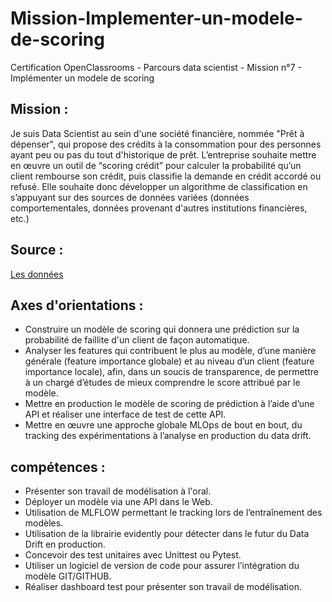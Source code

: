 # Mission-Implementer-un-modele-de-scoring
Certification OpenClassrooms - Parcours data scientist - Mission n°7 - Implémenter un modele de scoring 


## Mission : 
Je suis Data Scientist au sein d'une société financière, nommée "Prêt à dépenser", qui propose des crédits à la consommation pour des personnes ayant peu ou pas du tout d'historique de prêt.
L’entreprise souhaite mettre en œuvre un outil de “scoring crédit” pour calculer la probabilité qu’un client rembourse son crédit, puis classifie la demande en crédit accordé ou refusé. 
Elle souhaite donc développer un algorithme de classification en s’appuyant sur des sources de données variées (données comportementales, données provenant d'autres institutions financières, etc.)

## Source :

[Les données](https://www.kaggle.com/c/home-credit-default-risk/data)

## Axes d'orientations : 
- Construire un modèle de scoring qui donnera une prédiction sur la probabilité de faillite d'un client de façon automatique.
- Analyser les features qui contribuent le plus au modèle, d’une manière générale (feature importance globale) et au niveau d’un client (feature importance locale), afin, dans un soucis de transparence, de permettre à un chargé d’études de mieux comprendre le score attribué par le modèle.
- Mettre en production le modèle de scoring de prédiction à l’aide d’une API et réaliser une interface de test de cette API.
- Mettre en œuvre une approche globale MLOps de bout en bout, du tracking des expérimentations à l’analyse en production du data drift.

## compétences : 
- Présenter son travail de modélisation à l'oral.
- Déployer un modèle via une API dans le Web.
- Utilisation de MLFLOW permettant le tracking lors de l’entraînement des modèles.
- Utilisation de la librairie evidently pour détecter dans le futur du Data Drift en production. 
- Concevoir des test unitaires avec Unittest ou Pytest.
- Utiliser un logiciel de version de code pour assurer l’intégration du modèle GIT/GITHUB.
- Réaliser dashboard test pour présenter son travail de modélisation.
